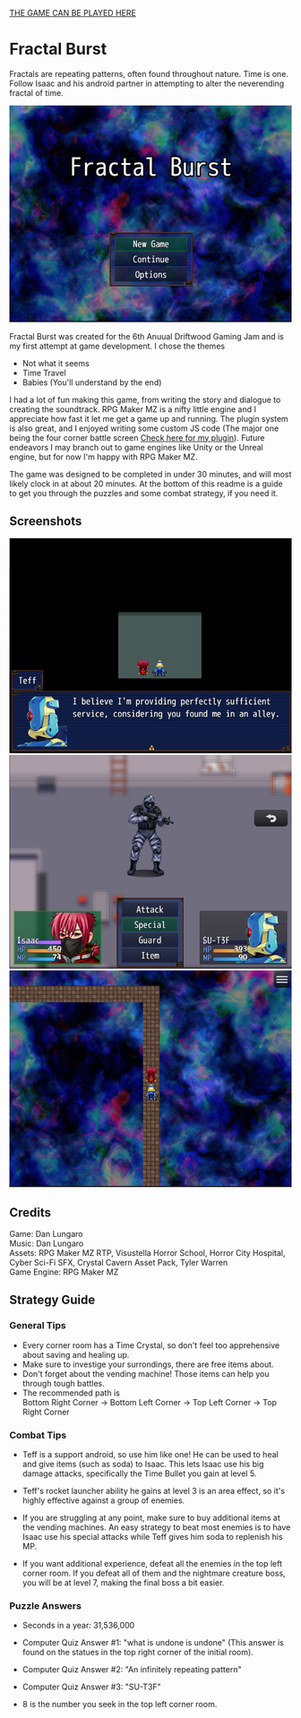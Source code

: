 [THE GAME CAN BE PLAYED HERE]()
# Fractal Burst
Fractals are repeating patterns, often found throughout nature. Time is one. Follow Isaac and his android partner in attempting to alter the neverending fractal of time.

![Home_Screen](Screenshots/Home_Screen_Screenshot.PNG)

Fractal Burst was created for the 6th Anuual Driftwood Gaming Jam and is my first attempt at game development. I chose the themes
- Not what it seems
- Time Travel
- Babies (You'll understand by the end)

I had a lot of fun making this game, from writing the story and dialogue to creating the soundtrack. RPG Maker MZ is a nifty little engine and I appreciate how fast it let me get a game up and running. The plugin system is also great, and I enjoyed writing some custom JS code (The major one being the four corner battle screen [Check here for my plugin](https://github.com/Zami77/RPG_Maker_MZ_Plugins/tree/main/FourCornersBattleScreen)). Future endeavors I may branch out to game engines like Unity or the Unreal engine, but for now I'm happy with RPG Maker MZ.

The game was designed to be completed in under 30 minutes, and will most likely clock in at about 20 minutes. At the bottom of this readme is a guide to get you through the puzzles and some combat strategy, if you need it.

## Screenshots
![Teff_Dialogue](Screenshots/Teff_Dialogue_Screenshot.PNG)
![Four_Corners](Screenshots/Four_Corners_Screenshot.PNG)
![Space_Path](Screenshots/Space_Path_Screenshot.PNG)

## Credits
Game: Dan Lungaro </br>
Music: Dan Lungaro </br>
Assets: RPG Maker MZ RTP, Visustella Horror School, Horror City Hospital, Cyber Sci-Fi SFX, Crystal Cavern Asset Pack, Tyler Warren</br>
Game Engine: RPG Maker MZ </br>

## Strategy Guide

### General Tips
- Every corner room has a Time Crystal, so don't feel too apprehensive about saving and healing up. </br>
- Make sure to investige your surrondings, there are free items about. </br>
- Don't forget about the vending machine! Those items can help you through tough battles. </br>
- The recommended path is </br>
Bottom Right Corner -> Bottom Left Corner -> Top Left Corner -> Top Right Corner


### Combat Tips
- Teff is a support android, so use him like one! He can be used to heal and give items (such as soda) to Isaac. This lets Isaac use his big damage attacks, specifically the Time Bullet you gain at level 5. 

- Teff's rocket launcher ability he gains at level 3 is an area effect, so it's highly effective against a group of enemies. 

- If you are struggling at any point, make sure to buy additional items at the vending machines. An easy strategy to beat most enemies is to have Isaac use his special attacks while Teff gives him soda to replenish his MP.

- If you want additional experience, defeat all the enemies in the top left corner room. If you defeat all of them and the nightmare creature boss, you will be at level 7, making the final boss a bit easier.

### Puzzle Answers
- Seconds in a year: 31,536,000 </br>

- Computer Quiz Answer #1: "what is undone is undone" (This answer is found on the statues in the top right corner of the initial room). </br>
- Computer Quiz Answer #2: "An infinitely repeating pattern" </br>
- Computer Quiz Answer #3: "SU-T3F" </br>

- 8 is the number you seek in the top left corner room. 


